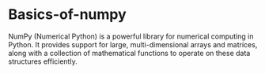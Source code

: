 # Basics-of-numpy
NumPy (Numerical Python) is a powerful library for numerical computing in Python. It provides support for large, multi-dimensional arrays and matrices, along with a collection of mathematical functions to operate on these data structures efficiently.

